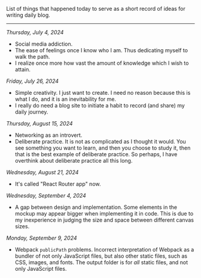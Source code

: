 List of things that happened today to serve as a short record of ideas for writing daily blog.

---

*Thursday, July 4, 2024*

- Social media addiction.
- The ease of feelings once I know who I am. Thus dedicating myself to walk the path.
- I realize once more how vast the amount of knowledge which I wish to attain.

*Friday, July 26, 2024*

- Simple creativity. I just want to create. I need no reason because this is what I do, and it is an inevitability for me.
- I really do need a blog site to initiate a habit to record (and share) my daily journey.

*Thursday, August 15, 2024*

- Networking as an introvert.
- Deliberate practice. It is not as complicated as I thought it would. You see something you want to learn, and then you choose to study it, then that is the best example of deliberate practice. So perhaps, I have overthink about deliberate practice all this long.

*Wednesday, August 21, 2024*

- It's called "React Router app" now.

*Wednesday, September 4, 2024*

- A gap between design and implementation. Some elements in the mockup may appear bigger when implementing it in code. This is due to my inexperience in judging the size and space between different canvas sizes.

*Monday, September 9, 2024*

- Webpack `publicPath` problems. Incorrect interpretation of Webpack as a bundler of not only JavaScript files, but also other static files, such as CSS, images, and fonts. The output folder is for *all* static files, and not only JavaScript files.